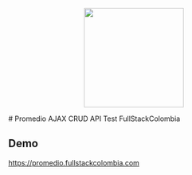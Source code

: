 <p align="center"><a href="https://fullstackcolombia.com" target="_blank"><img src="https://fullstackcolombia.com/lib/images/icon-fss-20.png" width="200"></a></p>
# Promedio AJAX CRUD API Test FullStackColombia

## Demo

https://promedio.fullstackcolombia.com
